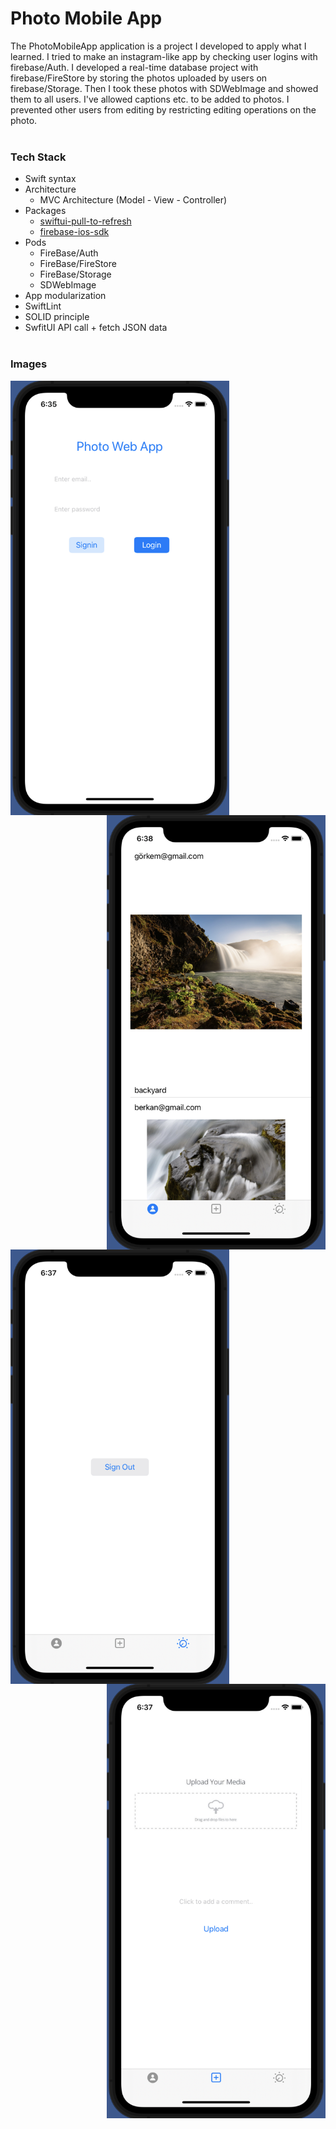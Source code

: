 # Photo Mobile App

The PhotoMobileApp application is a project I developed to apply what I learned. I tried to make an instagram-like app by checking user logins with firebase/Auth. I developed a real-time database project with firebase/FireStore by storing the photos uploaded by users on firebase/Storage. Then I took these photos with SDWebImage and showed them to all users. I've allowed captions etc. to be added to photos. I prevented other users from editing by restricting editing operations on the photo.
<br/><br/>

### Tech Stack
+ Swift syntax
+ Architecture
  - MVC Architecture (Model - View - Controller)
+ Packages
  - [swiftui-pull-to-refresh](https://github.com/globulus/swiftui-pull-to-refresh)
  - [firebase-ios-sdk](https://github.com/firebase/firebase-ios-sdk)
+ Pods
  - FireBase/Auth
  - FireBase/FireStore
  - FireBase/Storage
  - SDWebImage
+ App modularization
+ SwiftLint
+ SOLID principle
+ SwfitUI API call + fetch JSON data
<br/><br/>

### Images
<img src="/Images/login.png" align="left" width="350"/>
<img src="/Images/homepage.png" align="right" width="350"/>
<img src="/Images/settings.png" align="left" width="350"/>
<img src="/Images/upload.png" align="right" width="350"/>

